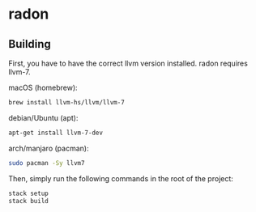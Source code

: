 # radon


## Building

First, you have to have the correct llvm version installed. radon requires llvm-7.

macOS (homebrew):
```bash
brew install llvm-hs/llvm/llvm-7
```


debian/Ubuntu (apt):
```bash
apt-get install llvm-7-dev
```


arch/manjaro (pacman):
```bash
sudo pacman -Sy llvm7
```


Then, simply run the following commands in the root of the project:
```bash
stack setup
stack build
```
